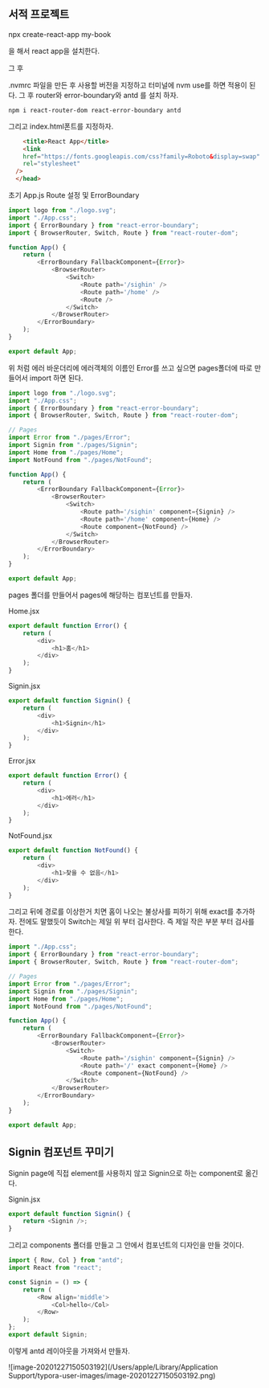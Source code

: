 ## 서적 프로젝트

npx create-react-app my-book

을 해서 react app을 설치한다.

그 후

.nvmrc 파일을 만든 후 사용할 버전을 지정하고 터미널에 nvm use를 하면 적용이 된다.
그 후 router와 error-boundary와 antd 를 설치 하자.

```
npm i react-router-dom react-error-boundary antd
```

그리고 index.html폰트를 지정하자.

```html
    <title>React App</title>
    <link
    href="https://fonts.googleapis.com/css?family=Roboto&display=swap"
    rel="stylesheet"
  />
  </head>
```

초기 App.js Route 설정 및 ErrorBoundary

```js
import logo from "./logo.svg";
import "./App.css";
import { ErrorBoundary } from "react-error-boundary";
import { BrowserRouter, Switch, Route } from "react-router-dom";

function App() {
	return (
		<ErrorBoundary FallbackComponent={Error}>
			<BrowserRouter>
				<Switch>
					<Route path='/sighin' />
					<Route path='/home' />
					<Route />
				</Switch>
			</BrowserRouter>
		</ErrorBoundary>
	);
}

export default App;
```

위 처럼 에러 바운더리에 에러객체의 이름인 Error를 쓰고 싶으면 pages폴더에 따로 만들어서 import 하면 된다.

```js
import logo from "./logo.svg";
import "./App.css";
import { ErrorBoundary } from "react-error-boundary";
import { BrowserRouter, Switch, Route } from "react-router-dom";

// Pages
import Error from "./pages/Error";
import Signin from "./pages/Signin";
import Home from "./pages/Home";
import NotFound from "./pages/NotFound";

function App() {
	return (
		<ErrorBoundary FallbackComponent={Error}>
			<BrowserRouter>
				<Switch>
					<Route path='/sighin' component={Signin} />
					<Route path='/home' component={Home} />
					<Route component={NotFound} />
				</Switch>
			</BrowserRouter>
		</ErrorBoundary>
	);
}

export default App;
```

pages 폴더를 만들어서 pages에 해당하는 컴포넌트를 만들자.

Home.jsx

```js
export default function Error() {
	return (
		<div>
			<h1>홈</h1>
		</div>
	);
}
```

Signin.jsx

```js
export default function Signin() {
	return (
		<div>
			<h1>Signin</h1>
		</div>
	);
}
```

Error.jsx

```js
export default function Error() {
	return (
		<div>
			<h1>에러</h1>
		</div>
	);
}
```

NotFound.jsx

```js
export default function NotFound() {
	return (
		<div>
			<h1>찾을 수 없음</h1>
		</div>
	);
}
```

그리고 뒤에 경로를 이상한거 치면 홈이 나오는 불상사를 피하기 위해 exact를 추가하자.
전에도 말했듯이 Switch는 제일 위 부터 검사한다. 즉 제일 작은 부분 부터 검사를 한다.

```js
import "./App.css";
import { ErrorBoundary } from "react-error-boundary";
import { BrowserRouter, Switch, Route } from "react-router-dom";

// Pages
import Error from "./pages/Error";
import Signin from "./pages/Signin";
import Home from "./pages/Home";
import NotFound from "./pages/NotFound";

function App() {
	return (
		<ErrorBoundary FallbackComponent={Error}>
			<BrowserRouter>
				<Switch>
					<Route path='/sighin' component={Signin} />
					<Route path='/' exact component={Home} />
					<Route component={NotFound} />
				</Switch>
			</BrowserRouter>
		</ErrorBoundary>
	);
}

export default App;
```

## Signin 컴포넌트 꾸미기

Signin page에 직접 element를 사용하지 않고 Signin으로 하는 component로 옮긴다.

Signin.jsx

```js
export default function Signin() {
	return <Signin />;
}
```

그리고 components 폴더를 만들고 그 안에서 컴포넌트의 디자인을 만들 것이다.

```js
import { Row, Col } from "antd";
import React from "react";

const Signin = () => {
	return (
		<Row align='middle'>
			<Col>hello</Col>
		</Row>
	);
};
export default Signin;
```

이렇게 antd 레이아웃을 가져와서 만들자.

![image-20201227150503192](/Users/apple/Library/Application Support/typora-user-images/image-20201227150503192.png)
